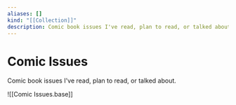 ```yaml
---
aliases: []
kind: "[[Collection]]"
description: Comic book issues I've read, plan to read, or talked about.
---
```

# Comic Issues
Comic book issues I've read, plan to read, or talked about.

![[Comic Issues.base]]
